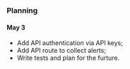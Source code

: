 ### Planning

#### May 3
- Add API authentication via API keys;
- Add API route to collect alerts;
- Write tests and plan for the furture.
